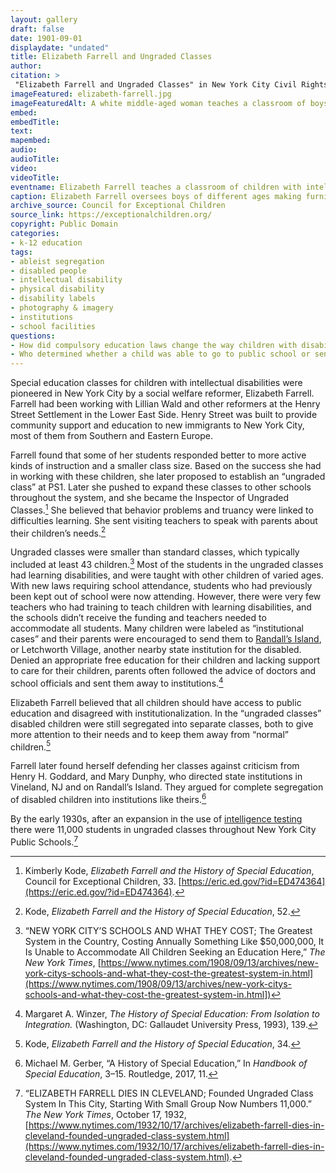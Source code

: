 ```yaml
--- 
layout: gallery
draft: false
date: 1901-09-01
displaydate: "undated"
title: Elizabeth Farrell and Ungraded Classes
author: 
citation: >
 "Elizabeth Farrell and Ungraded Classes" in New York City Civil Rights History Project, Accessed: [Month Day, Year], https://nyccivilrightshistory.org/gallery/elizabeth-farrell."
imageFeatured: elizabeth-farrell.jpg
imageFeaturedAlt: A white middle-aged woman teaches a classroom of boys of various ages making chairs
embed: 
embedTitle: 
text: 
mapembed: 
audio: 
audioTitle: 
video: 
videoTitle: 
eventname: Elizabeth Farrell teaches a classroom of children with intellectual disabilities in an “ungraded class.”
caption: Elizabeth Farrell oversees boys of different ages making furniture in a classroom.
archive_source: Council for Exceptional Children
source_link: https://exceptionalchildren.org/
copyright: Public Domain
categories:	
- k-12 education
tags:	
- ableist segregation
- disabled people
- intellectual disability
- physical disability
- disability labels
- photography & imagery
- institutions
- school facilities
questions: 
- How did compulsory education laws change the way children with disabilities were educated?
- Who determined whether a child was able to go to public school or sent to a state institution? What were some of the dilemmas for parents of disabled children at this time?
--- 
```


Special education classes for children with intellectual disabilities were pioneered in New York City by a social welfare reformer, Elizabeth Farrell. Farrell had been working with Lillian Wald and other reformers at the Henry Street Settlement in the Lower East Side. Henry Street was built to provide community support and education to new immigrants to New York City, most of them from Southern and Eastern Europe.

Farrell found that some of her students responded better to more active kinds of instruction and a smaller class size. Based on the success she had in working with these children, she later proposed to establish an “ungraded class” at PS1. Later she pushed to expand these classes to other schools throughout the system, and she became the Inspector of Ungraded Classes.[^1] She believed that behavior problems and truancy were linked to difficulties learning. She sent visiting teachers to speak with parents about their children’s needs.[^2]

Ungraded classes were smaller than standard classes, which typically included at least 43 children.[^3] Most of the students in the ungraded classes had learning disabilities, and were taught with other children of varied ages. With new laws requiring school attendance, students who had previously been kept out of school were now attending. However, there were very few teachers who had training to teach children with learning disabilities, and the schools didn’t receive the funding and teachers needed to accommodate all students. Many children were labeled as “institutional cases” and their parents were encouraged to send them to [Randall’s Island](/gallery/idiot-school-randalls-island), or Letchworth Village, another nearby state institution for the disabled. Denied an appropriate free education for their children and lacking support to care for their children, parents often followed the advice of doctors and school officials and sent them away to institutions.[^4]

Elizabeth Farrell believed that all children should have access to public education and disagreed with institutionalization. In the “ungraded classes” disabled children were still segregated into separate classes, both to give more attention to their needs and to keep them away from “normal” children.[^5]

Farrell later found herself defending her classes against criticism from Henry H. Goddard, and Mary Dunphy, who directed state institutions in Vineland, NJ and on Randall’s Island. They argued for complete segregation of disabled children into institutions like theirs.[^6]

By the early 1930s, after an expansion in the use of [intelligence testing](/topics/seeking-equity/tests-labels-and-segregation/) there were 11,000 students in ungraded classes throughout New York City Public Schools.[^7]  

[^1]: Kimberly Kode, *Elizabeth Farrell and the History of Special Education*, Council for Exceptional Children, 33. [https://eric.ed.gov/?id=ED474364](https://eric.ed.gov/?id=ED474364).

[^2]: Kode, *Elizabeth Farrell and the History of Special Education*, 52.

[^3]: “NEW YORK CITY’S SCHOOLS AND WHAT THEY COST; The Greatest System in the Country, Costing Annually Something Like $50,000,000, It Is Unable to Accommodate All Children Seeking an Education Here,” *The New York Times*, [https://www.nytimes.com/1908/09/13/archives/new-york-citys-schools-and-what-they-cost-the-greatest-system-in.html](https://www.nytimes.com/1908/09/13/archives/new-york-citys-schools-and-what-they-cost-the-greatest-system-in.html])

[^4]: Margaret A. Winzer, *The History of Special Education: From Isolation to Integration.* (Washington, DC: Gallaudet University Press, 1993), 139.

[^5]: Kode, *Elizabeth Farrell and the History of Special Education*, 34.

[^6]: Michael M. Gerber, “A History of Special Education,” In *Handbook of Special Education*, 3–15. Routledge, 2017, 11.

[^7]: “ELIZABETH FARRELL DIES IN CLEVELAND; Founded Ungraded Class System In This City, Starting With Small Group Now Numbers 11,000.” *The New York Times*, October 17, 1932, [https://www.nytimes.com/1932/10/17/archives/elizabeth-farrell-dies-in-cleveland-founded-ungraded-class-system.html](https://www.nytimes.com/1932/10/17/archives/elizabeth-farrell-dies-in-cleveland-founded-ungraded-class-system.html).
